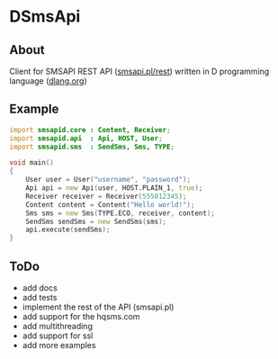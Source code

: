 # DSmsApi
## About
Client for SMSAPI REST API ([smsapi.pl/rest](http://smsapi.pl/rest)) written in D programming language ([dlang.org](http://dlang.org))
## Example
``` d
import smsapid.core : Content, Receiver;
import smsapid.api  : Api, HOST, User;
import smsapid.sms  : SendSms, Sms, TYPE;

void main()
{
    User user = User("username", "password");
    Api api = new Api(user, HOST.PLAIN_1, true);
    Receiver receiver = Receiver(555012345);
    Content content = Content("Hello world!");
    Sms sms = new Sms(TYPE.ECO, receiver, content);
    SendSms sendSms = new SendSms(sms);
    api.execute(sendSms);
}
```
## ToDo
 * add docs
 * add tests
 * implement the rest of the API (smsapi.pl)
 * add support for the hqsms.com
 * add multithreading
 * add support for ssl
 * add more examples